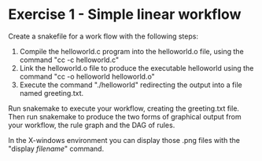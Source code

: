 # Exercise 1 - Simple linear workflow

Create a snakefile for a work flow with the following steps:

1. Compile the helloworld.c program into the helloworld.o file, using the command "cc -c helloworld.c"
1. Link the helloworld.o file to produce the executable helloworld using the command "cc -o helloworld helloworld.o"
1. Execute the command "./helloworld" redirecting the output into a file named greeting.txt.

Run snakemake to execute your workflow, creating the greeting.txt file. 
Then run snakemake to produce the two forms of graphical output from your 
workflow, the rule graph and the DAG of rules.

In the X-windows environment you can display those .png files with the
"display *filename*" command.

